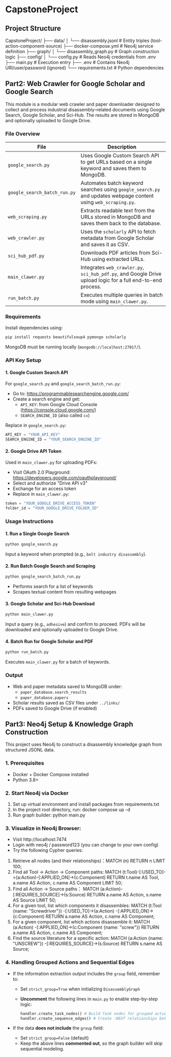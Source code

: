 # CapstoneProject

## Project Structure
CapstoneProject/
├── data/
│   └── disassembly.jsonl        # Entity triples (tool-action-component-source)
├── docker-compose.yml           # Neo4j service definition
├── graph/
│   └── disassembly_graph.py     # Graph construction logic
├── config/
│   └── config.py                # Reads Neo4j credentials from .env
├── main.py                      # Execution entry
├── .env                         # Contains Neo4j URI/user/password (ignored)
└── requirements.txt             # Python dependencies

## Part2: Web Crawler for Google Scholar and Google Search
This module is a modular web crawler and paper downloader designed to collect and process industrial disassembly–related documents using Google Search, Google Scholar, and Sci-Hub. The results are stored in MongoDB and optionally uploaded to Google Drive.

### File Overview

| File | Description |
|------|-------------|
| `google_search.py` | Uses Google Custom Search API to get URLs based on a single keyword and saves them to MongoDB. |
| `google_search_batch_run.py` | Automates batch keyword searches using `google_search.py` and updates webpage content using `web_scraping.py`. |
| `web_scraping.py` | Extracts readable text from the URLs stored in MongoDB and saves them back to the database. |
| `web_crawler.py` | Uses the `scholarly` API to fetch metadata from Google Scholar and saves it as CSV. |
| `sci_hub_pdf.py` | Downloads PDF articles from Sci-Hub using extracted URLs. |
| `main_clawer.py` | Integrates `web_crawler.py`, `sci_hub_pdf.py`, and Google Drive upload logic for a full end-to-end process. |
| `run_batch.py` | Executes multiple queries in batch mode using `main_clawer.py`. |

### Requirements

Install dependencies using:

```bash
pip install requests beautifulsoup4 pymongo scholarly
```

MongoDB must be running locally (`mongodb://localhost:27017/`).

### API Key Setup

#### 1. Google Custom Search API

For `google_search.py` and `google_search_batch_run.py`:

- Go to: https://programmablesearchengine.google.com/
- Create a search engine and get:
  - `API_KEY`: from Google Cloud Console (https://console.cloud.google.com/)
  - `SEARCH_ENGINE_ID` (also called `cx`)

Replace in `google_search.py`:

```python
API_KEY = "YOUR_API_KEY"
SEARCH_ENGINE_ID = "YOUR_SEARCH_ENGINE_ID"
```

#### 2. Google Drive API Token

Used in `main_clawer.py` for uploading PDFs:

- Visit OAuth 2.0 Playground: https://developers.google.com/oauthplayground/
- Select and authorize "Drive API v3"
- Exchange for an access token
- Replace in `main_clawer.py`:

```python
token = "YOUR_GOOGLE_DRIVE_ACCESS_TOKEN"
folder_id = "YOUR_GOOGLE_DRIVE_FOLDER_ID"
```

### Usage Instructions

#### 1. Run a Single Google Search

```bash
python google_search.py
```

Input a keyword when prompted (e.g., `bolt industry disassembly`).

#### 2. Run Batch Google Search and Scraping

```bash
python google_search_batch_run.py
```

- Performs search for a list of keywords
- Scrapes textual content from resulting webpages

#### 3. Google Scholar and Sci-Hub Download

```bash
python main_clawer.py
```

Input a query (e.g., `adhesive`) and confirm to proceed. PDFs will be downloaded and optionally uploaded to Google Drive.

#### 4. Batch Run for Google Scholar and PDF

```bash
python run_batch.py
```

Executes `main_clawer.py` for a batch of keywords.

### Output

- Web and paper metadata saved to MongoDB under:
  - `paper_database.search_results`
  - `paper_database.papers`
- Scholar results saved as CSV files under `../links/`
- PDFs saved to Google Drive (if enabled)

## Part3: Neo4j Setup & Knowledge Graph Construction
This project uses Neo4j to construct a disassembly knowledge graph from structured JSONL data.

### 1. Prerequisites
- Docker + Docker Compose installed  
- Python 3.8+  

### 2. Start Neo4j via Docker
1. Set up virtual environment and install packages from requirements.txt
2. In the project root directory, run: docker compose up -d
3. Run graph builder: python main.py

### 3. Visualize in Neo4j Browser:
- Visit http://localhost:7474
- Login with neo4j / password123 (you can change to your own config)
- Try the following Cypher queries:
1. Retrieve all nodes (and their relationships)：MATCH (n) RETURN n LIMIT 100;
2. Find all Tool → Action → Component paths: 
MATCH (t:Tool)-[:USED_TO]->(a:Action)-[:APPLIED_ON]->(c:Component)
RETURN t.name   AS Tool,
     a.name   AS Action,
     c.name   AS Component
LIMIT 50;
3. Find all Action → Source paths：
MATCH (a:Action)-[:REQUIRES_SOURCE]->(s:Source)
RETURN a.name   AS Action,
       s.name   AS Source
LIMIT 50;
4. For a given tool, list which components it disassembles: 
MATCH (t:Tool {name: "Screwdriver"})
      -[:USED_TO]->(a:Action)
      -[:APPLIED_ON]->(c:Component)
RETURN a.name   AS Action,
       c.name   AS Component;
5. For a given component, list which actions disassemble it: 
MATCH (a:Action)
      -[:APPLIED_ON]->(c:Component {name: "screw"})
RETURN a.name   AS Action,
       c.name   AS Component;
6. Find the source literature for a specific action: 
MATCH (a:Action {name: "UNSCREW"})
      -[:REQUIRES_SOURCE]->(s:Source)
RETURN s.name   AS Source;

### 4. Handling Grouped Actions and Sequential Edges

- If the information extraction output includes the `group` field, remember to:
    - Set `strict_group=True` when initializing `DisassemblyGraph`
    - **Uncomment** the following lines in `main.py` to enable step-by-step logic:
        
        ```python
        handler.create_task_nodes() # Build Task nodes for grouped actions
        handler.create_sequence_edges() # Create :NEXT relationships between ordered steps
        
        ```
        
- If the data **does not include** the `group` field:
    - Set `strict_group=False` (default)
    - Keep the above lines **commented out**, so the graph builder will skip sequential modeling.

